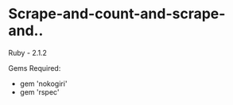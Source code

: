 # Scrape-and-count-and-scrape-and..

Ruby - 2.1.2

Gems Required:
  - gem 'nokogiri'
  - gem 'rspec'

